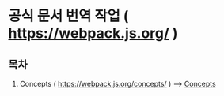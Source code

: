 

# 공식 문서 번역 작업 ( https://webpack.js.org/ )



## 목차

1. Concepts ( https://webpack.js.org/concepts/ ) --> [Concepts](https://github.com/judaihyun/webpack-study/blob/master/documentation/concepts/Core%20Concepts.md)



